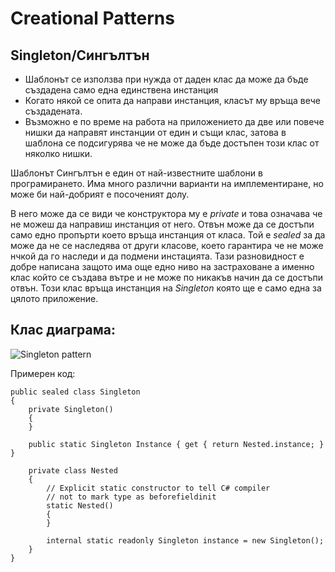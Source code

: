 # Creational Patterns

## Singleton/Сингълтън

 * Шаблонът се използва при нужда от даден клас да може да бъде създадена само една единствена инстанция
 * Когато някой се опита да направи инстанция, класът му връща вече създадената.
 * Възможно е по време на работа на приложението да две или повече нишки да направят инстанции от един и същи клас, затова в шаблона се подсигурява че не може да бъде достъпен този клас от няколко нишки.

Шаблонът Сингълтън е един от най-известните шаблони в програмирането. Има много различни варианти на имплементиране, но може би най-добрият е посоченият долу.

В него може да се види че конструктора му е *private* и това означава че не можеш да направиш инстанция от него. Отвън може да се достъпи само едно пропърти което връща инстанция от класа. Той е *sealed* за да може да не се наследява от други класове, което гарантира че не може нчкой да го наследи и да подмени инстацията. Тази разновидност е добре написана защото има още едно ниво на застраховане а именно клас който се създава вътре и не може по никакъв начин да се достъпи отвън. Този клас връща инстанция на *Singleton* която ще е само една за цялото приложение.

## Клас диаграма:

![Singleton pattern](http://www.c-jump.com/CIS75/Week11/const_images/SingletonClass.png)

Примерен код:

```
public sealed class Singleton
{
    private Singleton()
    {
    }

    public static Singleton Instance { get { return Nested.instance; } }
        
    private class Nested
    {
        // Explicit static constructor to tell C# compiler
        // not to mark type as beforefieldinit
        static Nested()
        {
        }

        internal static readonly Singleton instance = new Singleton();
    }
}
```